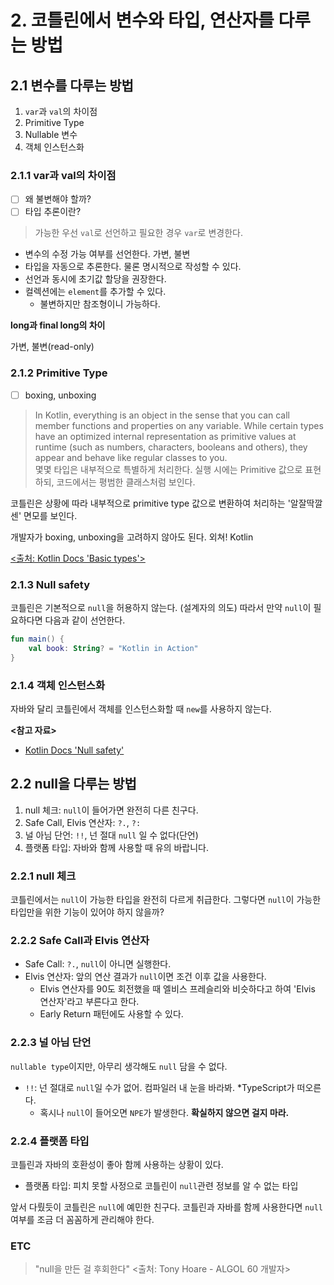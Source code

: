 # 2. 코틀린에서 변수와 타입, 연산자를 다루는 방법

## 2.1 변수를 다루는 방법

1. `var`과 `val`의 차이점
2. Primitive Type
3. Nullable 변수
4. 객체 인스턴스화

### 2.1.1 var과 val의 차이점

- [ ] 왜 불변해야 할까?
- [ ] 타입 추론이란?

> 가능한 우선 `val`로 선언하고 필요한 경우 `var`로 변경한다.

- 변수의 수정 가능 여부를 선언한다. 가변, 불변
- 타입을 자동으로 추론한다. 물론 명시적으로 작성할 수 있다.
- 선언과 동시에 초기값 할당을 권장한다.
- 컬렉션에는 `element`를 추가할 수 있다.
  - 불변하지만 참조형이니 가능하다.

**long과 final long의 차이**

가변, 불변(read-only)

### 2.1.2 Primitive Type

- [ ] boxing, unboxing

> In Kotlin, everything is an object in the sense that you can call member functions and properties on any variable. 
> While certain types have an optimized internal representation as primitive values at runtime (such as numbers, characters, booleans and others), 
> they appear and behave like regular classes to you.
> <br>
> 몇몇 타입은 내부적으로 특별하게 처리한다. 실행 시에는 Primitive 값으로 표현하되, 코드에서는 평범한 클래스처럼 보인다.

코틀린은 상황에 따라 내부적으로 primitive type 값으로 변환하여 처리하는 '알잘딱깔센' 면모를 보인다.

개발자가 boxing, unboxing을 고려하지 않아도 된다. 외쳐! Kotlin

[<출처: Kotlin Docs 'Basic types'>](https://kotlinlang.org/docs/basic-types.html)

### 2.1.3 Null safety

코틀린은 기본적으로 `null`을 허용하지 않는다. (설계자의 의도) 따라서 만약 `null`이 필요하다면 다음과 같이 선언한다.

```kotlin
fun main() {
    val book: String? = "Kotlin in Action"
}
```

### 2.1.4 객체 인스턴스화

자바와 달리 코틀린에서 객체를 인스턴스화할 때 `new`를 사용하지 않는다.

**<참고 자료>**

- [Kotlin Docs 'Null safety'](https://kotlinlang.org/docs/null-safety.html)

## 2.2 null을 다루는 방법

1. null 체크: `null`이 들어가면 완전히 다른 친구다.
2. Safe Call, Elvis 연산자: `?.`, `?:`
3. 널 아님 단언: `!!`, 넌 절대 `null` 일 수 없다(단언)
4. 플랫폼 타입: 자바와 함께 사용할 때 유의 바랍니다.

### 2.2.1 null 체크

코틀린에서는 `null`이 가능한 타입을 완전히 다르게 취급한다. 그렇다면 `null`이 가능한 타입만을 위한 기능이 있어야 하지 않을까?

### 2.2.2 Safe Call과 Elvis 연산자

- Safe Call: `?.`, `null`이 아니면 실행한다.
- Elvis 연산자: 앞의 연산 결과가 `null`이면 조건 이후 값을 사용한다.
  - Elvis 연산자를 90도 회전했을 때 엘비스 프레슬리와 비슷하다고 하여 'Elvis 연산자'라고 부른다고 한다.
  - Early Return 패턴에도 사용할 수 있다.

### 2.2.3 널 아님 단언

`nullable type`이지만, 아무리 생각해도 `null` 담을 수 없다.

- `!!`: 넌 절대로 `null`일 수가 없어. 컴파일러 내 눈을 바라봐. *TypeScript가 떠오른다.
  - 혹시나 `null`이 들어오면 `NPE`가 발생한다. **확실하지 않으면 걸지 마라.** 

### 2.2.4 플랫폼 타입

코틀린과 자바의 호환성이 좋아 함께 사용하는 상황이 있다.

- 플랫폼 타입: 피치 못할 사정으로 코틀린이 `null`관련 정보를 알 수 없는 타입

앞서 다뤘듯이 코틀린은 `null`에 예민한 친구다. 코틀린과 자바를 함께 사용한다면 `null` 여부를 조금 더 꼼꼼하게 관리해야 한다.

### ETC

> "null을 만든 걸 후회한다" <출처: Tony Hoare - ALGOL 60 개발자>

